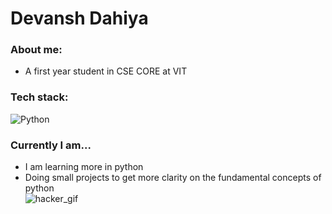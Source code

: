 # Devansh Dahiya
### About me:
- A first year student in CSE CORE at VIT
### Tech stack:
![Python](https://img.shields.io/badge/python-3670A0?style=for-the-badge&logo=python&logoColor=ffdd54)
### Currently I am...
- I am learning more in python
- Doing small projects to get more clarity on the fundamental concepts of python  
![hacker_gif](https://i.pinimg.com/originals/28/d9/a5/28d9a5107af5d4c4da117c05b4393b83.gif)
